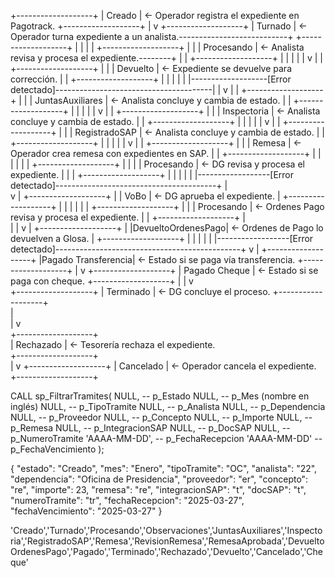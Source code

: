 +-------------------+
|      Creado       |  ← Operador registra el expediente en Pagotrack.
+-------------------+
          |
          v
+-------------------+
|     Turnado       |  ← Operador turna expediente a un analista.---------------------------+
+-------------------+                                                                       |
          |                                                                                 |
          |  +-------------------+                                                          |
          |  |   Procesando      |  ← Analista revisa y procesa el expediente.--------+     |
          |  +-------------------+                                                    |     |
          |                                                                           |     |
          v                                                                           |     |
+-------------------+                                                                 |     |
|     Devuelto      |  ← Expediente se devuelve para corrección.                      |     |
+-------------------+                                                                 |     |
          |                                                                           |     |
          |-------------------[Error detectado]---------------------------------------|     |
          v                                                                           |     |
+-------------------+                                                                 |     |
| JuntasAuxiliares  |  ← Analista concluye y cambia de estado.                        |     |
+-------------------+                                                                 |     |
          |                                                                           |     |
          v                                                                           |     |
+-------------------+                                                                 |     |
|   Inspectoria     |  ← Analista concluye y cambia de estado.                        |     |
+-------------------+                                                                 |     |
          |                                                                           |     |
          v                                                                           |     |
+-------------------+                                                                 |     |
|  RegistradoSAP    |  ← Analista concluye y cambia de estado.                        |     |
+-------------------+                                                                 |     |
          |                                                                           |     |
          v                                                                           |     |
+-------------------+                                                                 |     |
|      Remesa       |  ← Operador crea remesa con expedientes en SAP.                 |     |
+-------------------+                                                                 |     |
          |                                                                           |     |
          |  +-------------------+                                                    |     |
          |  |   Procesando      |  ← DG revisa y procesa el expediente.              |     |
          |  +-------------------+                                                    |     |
          |                                                                           |     |
          |------------------[Error detectado]----------------------------------------+     |    
          v                                                                                 |
+-------------------+                                                                       |
|       VoBo        |  ← DG aprueba el expediente.                                          |
+-------------------+                                                                       | 
          |                                                                                 | 
          |                                                                                 | 
          |  +-------------------+                                                          | 
          |  |   Procesando      |  ← Ordenes Pago revisa y procesa el expediente.          | 
          |  +-------------------+                                                          |   
          |                                                                                 |
          v                                                                                 | 
+-------------------+                                                                       | 
|DevueltoOrdenesPago|  ← Ordenes de Pago lo devuelven a Glosa.                              |
+-------------------+                                                                       |
          |                                                                                 |
          |                                                                                 |
          |------------------[Error detectado]----------------------------------------------+
          v
          |
+-------------------+
|Pagado Transferencia| ← Estado si se paga vía transferencia.
+-------------------+
          |
          v
+-------------------+
|  Pagado Cheque    |  ← Estado si se paga con cheque.
+-------------------+
          |
          |
          v   
+-------------------+
|    Terminado      |  ← DG concluye el proceso.
+-------------------+                                           
          |                                                        
          |
          v                                                     
+-------------------+                                              
|    Rechazado      |  ← Tesorería rechaza el expediente.          
+-------------------+   
          |
          v
+-------------------+
|    Cancelado      |  ← Operador cancela el expediente.
+-------------------+






CALL sp_FiltrarTramites(
    NULL,           -- p_Estado
    NULL,           -- p_Mes (nombre en inglés)
    NULL,           -- p_TipoTramite
    NULL,           -- p_Analista
    NULL,           -- p_Dependencia
    NULL,           -- p_Proveedor
    NULL,           -- p_Concepto
    NULL,           -- p_Importe
    NULL,           -- p_Remesa
    NULL,           -- p_IntegracionSAP
    NULL,           -- p_DocSAP
    NULL,           -- p_NumeroTramite
    'AAAA-MM-DD',   -- p_FechaRecepcion
    'AAAA-MM-DD'    -- p_FechaVencimiento
);

{
    "estado": "Creado",
    "mes": "Enero",
    "tipoTramite": "OC",
    "analista": "22",
    "dependencia": "Oficina de Presidencia",
    "proveedor": "er",
    "concepto": "re",
    "importe": 23,
    "remesa": "re",
    "integracionSAP": "t",
    "docSAP": "t",
    "numeroTramite": "tr",
    "fechaRecepcion": "2025-03-27",
    "fechaVencimiento": "2025-03-27"
}


'Creado','Turnado','Procesando','Observaciones','JuntasAuxiliares','Inspectoria','RegistradoSAP','Remesa','RevisionRemesa','RemesaAprobada','DevueltoOrdenesPago','Pagado','Terminado','Rechazado','Devuelto','Cancelado','Cheque'